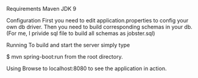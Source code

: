 Requirements
Maven
JDK 9

Configuration
First you need to edit application.properties to config your own db driver.
Then you need to build corresponding schemas in your db.(For me, I privide sql file to build all schemas as jobster.sql)

Running
To build and start the server simply type

$ mvn spring-boot:run
from the root directory.

Using
Browse to localhost:8080 to see the application in action.
